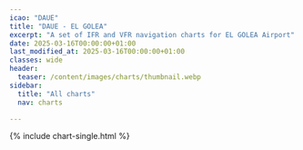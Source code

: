 ```yaml
---
icao: "DAUE"
title: "DAUE - EL GOLEA"
excerpt: "A set of IFR and VFR navigation charts for EL GOLEA Airport"
date: 2025-03-16T00:00:00+01:00
last_modified_at: 2025-03-16T00:00:00+01:00
classes: wide
header:
  teaser: /content/images/charts/thumbnail.webp
sidebar:
  title: "All charts"
  nav: charts

---
```


{% include chart-single.html %}